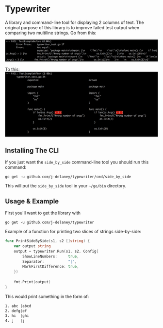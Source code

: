 # Typewriter

A library and command-line tool for displaying 2 columns of text.
The original purpose of this library is to improve failed test output when comparing two multiline strings.
Go from this:

![](/readme_imgs/before.png?raw=true "Before")

To this:
![](/readme_imgs/after.png?raw=true "After")

## Installing The CLI

If you just want the `side_by_side` command-line tool you should run this command:
```
go get -u github.com/j-delaney/typewriter/cmd/side_by_side
```

This will put the `side_by_side` tool in your `~/go/bin` directory.

## Usage & Example

First you'll want to get the library with

```
go get -u github.com/j-delaney/typewriter
```

Example of a function for printing two slices of strings side-by-side:

```go
func PrintSideBySide(s1, s2 []string) {
	var output string
	output = typewriter.Run(s1, s2, Config{
		ShowLineNumbers:     true,
		Separator:           "|",
		MarkFirstDifference: true,
	})

	fmt.Print(output)
}
```

This would print something in the form of:

```
1. abc |abcd
2. defg|ef
3. hi  |ghi
4. j   |j
```
